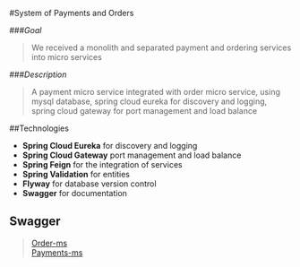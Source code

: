 #System of Payments and Orders  

###*Goal*  
> We received a monolith and separated payment and ordering services into micro services  

###*Description*  
>A payment micro service integrated with order micro service, using mysql database, spring cloud eureka for discovery and logging, spring cloud gateway for port management and load balance

##Technologies  

* **Spring Cloud Eureka** for discovery and logging
* **Spring Cloud Gateway** port management and load balance
* **Spring Feign** for the integration of services
* **Spring Validation** for entities
* **Flyway** for database version control
* **Swagger** for documentation 

## Swagger

> [Order-ms](https://localhost:8082/order-ms/swagger-ui.html)  
> [Payments-ms](https://localhost:8082/payments-ms/swagger-ui.html)
